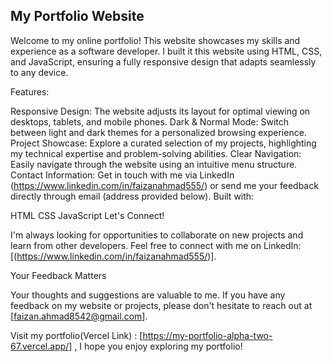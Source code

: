## My Portfolio Website

Welcome to my online portfolio! This website showcases my skills and experience as a software developer. I built it this website using HTML, CSS, and JavaScript, ensuring a fully responsive design that adapts seamlessly to any device.

Features:

Responsive Design: The website adjusts its layout for optimal viewing on desktops, tablets, and mobile phones.
Dark & Normal Mode: Switch between light and dark themes for a personalized browsing experience.
Project Showcase: Explore a curated selection of my projects, highlighting my technical expertise and problem-solving abilities.
Clear Navigation: Easily navigate through the website using an intuitive menu structure.
Contact Information: Get in touch with me via LinkedIn (https://www.linkedin.com/in/faizanahmad555/) or send me your feedback directly through email (address provided below).
Built with:

HTML
CSS
JavaScript
Let's Connect!

I'm always looking for opportunities to collaborate on new projects and learn from other developers. Feel free to connect with me on LinkedIn: [(https://www.linkedin.com/in/faizanahmad555/)].

Your Feedback Matters

Your thoughts and suggestions are valuable to me. If you have any feedback on my website or projects, please don't hesitate to reach out at [faizan.ahmad8542@gmail.com].

Visit my portfolio(Vercel Link) : [https://my-portfolio-alpha-two-67.vercel.app/] , I hope you enjoy exploring my portfolio!
